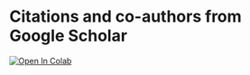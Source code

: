 # Citations and co-authors from Google Scholar


[![Open In Colab](https://colab.research.google.com/assets/colab-badge.svg)](https://colab.research.google.com/github/emartineznunez/GS/blob/main/citations.ipynb)
